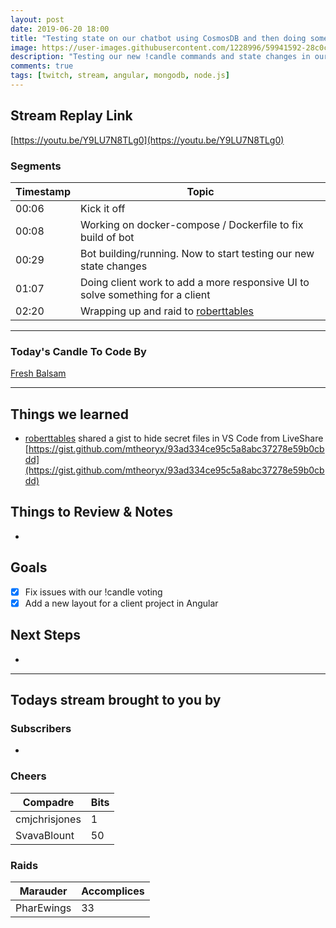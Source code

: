 ```yaml
---
layout: post
date: 2019-06-20 18:00
title: "Testing state on our chatbot using CosmosDB and then doing some front-end work in Angular"
image: https://user-images.githubusercontent.com/1228996/59941592-28c0c900-9423-11e9-9a4b-dbc9d778da01.png
description: "Testing our new !candle commands and state changes in our chat bot.  Debugging it a few times and then moving on to work on a client project in Angular."
comments: true
tags: [twitch, stream, angular, mongodb, node.js]
---
```


## Stream Replay Link

[https://youtu.be/Y9LU7N8TLg0](https://youtu.be/Y9LU7N8TLg0)

<!--more-->

### Segments

| Timestamp | Topic                                                                             |
| ---       | ---                                                                               |
| 00:06     | Kick it off                                                                       |
| 00:08     | Working on docker-compose / Dockerfile to fix build of bot                        |
| 00:29     | Bot building/running.  Now to start testing our new state changes                 |
| 01:07     | Doing client work to add a more responsive UI to solve something for a client     |
| 02:20     | Wrapping up and raid to [roberttables](https://twitch.tv/roberttables)            |

---

### Today's Candle To Code By

[Fresh Balsam](https://amzn.to/2XHzXQv)

---

## Things we learned

- [roberttables](https://github.com/mtheoryx) shared a gist to hide secret files in VS Code from LiveShare [https://gist.github.com/mtheoryx/93ad334ce95c5a8abc37278e59b0cbdd](https://gist.github.com/mtheoryx/93ad334ce95c5a8abc37278e59b0cbdd)


## Things to Review & Notes

-

## Goals

- [x] Fix issues with our !candle voting
- [x] Add a new layout for a client project in Angular

## Next Steps

-

---

## Todays stream brought to you by

### Subscribers

-

### Cheers

| Compadre      | Bits      |
| ---           | ---       |
| cmjchrisjones | 1         |
| SvavaBlount   | 50        |

### Raids

| Marauder      | Accomplices   |
| ---           | ---           |
| PharEwings    | 33            |
